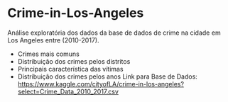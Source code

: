 # Crime-in-Los-Angeles
Análise exploratória dos dados da base de dados de crime na cidade em Los Angeles entre (2010-2017).
 - Crimes mais comuns
 - Distribuição dos crimes pelos distritos
 - Principais característica das vítimas
 - Distribuição dos crimes pelos anos
Link para Base de Dados: https://www.kaggle.com/cityofLA/crime-in-los-angeles?select=Crime_Data_2010_2017.csv
